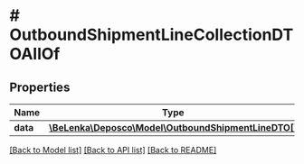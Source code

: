 # # OutboundShipmentLineCollectionDTOAllOf

## Properties

Name | Type | Description | Notes
------------ | ------------- | ------------- | -------------
**data** | [**\BeLenka\Deposco\Model\OutboundShipmentLineDTO[]**](OutboundShipmentLineDTO.md) |  | [optional]

[[Back to Model list]](../../README.md#models) [[Back to API list]](../../README.md#endpoints) [[Back to README]](../../README.md)
